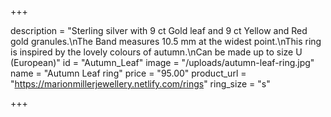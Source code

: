 +++

description = "Sterling silver with 9 ct Gold leaf and 9 ct Yellow and Red gold granules.\nThe Band measures 10.5 mm at the widest point.\nThis ring is inspired by the lovely colours of autumn.\nCan be made up to size U (European)"
id = "Autumn_Leaf"
image = "/uploads/autumn-leaf-ring.jpg"
name = "Autumn Leaf ring"
price = "95.00"
product_url = "https://marionmillerjewellery.netlify.com/rings"
ring_size = "s"

+++
